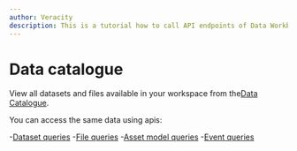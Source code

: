 ```yaml
---
author: Veracity
description: This is a tutorial how to call API endpoints of Data Workbench with sample Python code.
---
```


# Data catalogue

View all datasets and files available in your workspace from the[Data Catalogue](https://developer.veracity.com/docs/section/dataworkbench/datacatalogue).

You can access the same data using apis:

-[Dataset queries](datasetquery.md)
-[File queries](filequery.md)
-[Asset model queries](../mms/assetmodelquery.md)
-[Event queries](../event)
